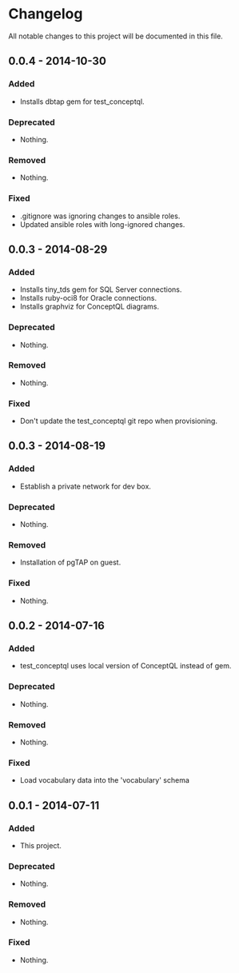 # Changelog
All notable changes to this project will be documented in this file.

## 0.0.4 - 2014-10-30

### Added
- Installs dbtap gem for test_conceptql.

### Deprecated
- Nothing.

### Removed
- Nothing.

### Fixed
- .gitignore was ignoring changes to ansible roles.
- Updated ansible roles with long-ignored changes.


## 0.0.3 - 2014-08-29

### Added
- Installs tiny_tds gem for SQL Server connections.
- Installs ruby-oci8 for Oracle connections.
- Installs graphviz for ConceptQL diagrams.

### Deprecated
- Nothing.

### Removed
- Nothing.

### Fixed
- Don't update the test_conceptql git repo when provisioning.


## 0.0.3 - 2014-08-19

### Added
- Establish a private network for dev box.

### Deprecated
- Nothing.

### Removed
- Installation of pgTAP on guest.

### Fixed
- Nothing.


## 0.0.2 - 2014-07-16

### Added
- test_conceptql uses local version of ConceptQL instead of gem.

### Deprecated
- Nothing.

### Removed
- Nothing.

### Fixed
- Load vocabulary data into the 'vocabulary' schema


## 0.0.1 - 2014-07-11

### Added
- This project.

### Deprecated
- Nothing.

### Removed
- Nothing.

### Fixed
- Nothing.

